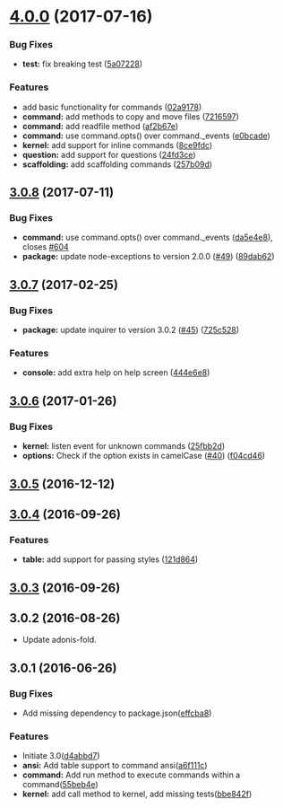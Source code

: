 <a name="4.0.0"></a>
# [4.0.0](https://github.com/adonisjs/ace/compare/v3.0.8...v4.0.0) (2017-07-16)


### Bug Fixes

* **test:** fix breaking test ([5a07228](https://github.com/adonisjs/ace/commit/5a07228))


### Features

* add basic functionality for commands ([02a9178](https://github.com/adonisjs/ace/commit/02a9178))
* **command:** add methods to copy and move files ([7216597](https://github.com/adonisjs/ace/commit/7216597))
* **command:** add readfile method ([af2b67e](https://github.com/adonisjs/ace/commit/af2b67e))
* **command:** use command.opts() over command._events ([e0bcade](https://github.com/adonisjs/ace/commit/e0bcade))
* **kernel:** add support for inline commands ([8ce9fdc](https://github.com/adonisjs/ace/commit/8ce9fdc))
* **question:** add support for questions ([24fd3ce](https://github.com/adonisjs/ace/commit/24fd3ce))
* **scaffolding:** add scaffolding commands ([257b09d](https://github.com/adonisjs/ace/commit/257b09d))



<a name="3.0.8"></a>
## [3.0.8](https://github.com/adonisjs/ace/compare/v3.0.7...v3.0.8) (2017-07-11)


### Bug Fixes

* **command:** use command.opts() over command._events ([da5e4e8](https://github.com/adonisjs/ace/commit/da5e4e8)), closes [#604](https://github.com/adonisjs/ace/issues/604)
* **package:** update node-exceptions to version 2.0.0 ([#49](https://github.com/adonisjs/ace/issues/49)) ([89dab62](https://github.com/adonisjs/ace/commit/89dab62))



<a name="3.0.7"></a>
## [3.0.7](https://github.com/adonisjs/ace/compare/v3.0.6...v3.0.7) (2017-02-25)


### Bug Fixes

* **package:** update inquirer to version 3.0.2 ([#45](https://github.com/adonisjs/ace/issues/45)) ([725c528](https://github.com/adonisjs/ace/commit/725c528))


### Features

* **console:** add extra help on help screen ([444e6e8](https://github.com/adonisjs/ace/commit/444e6e8))



<a name="3.0.6"></a>
## [3.0.6](https://github.com/adonisjs/ace/compare/v3.0.5...v3.0.6) (2017-01-26)


### Bug Fixes

* **kernel:** listen event for unknown commands ([25fbb2d](https://github.com/adonisjs/ace/commit/25fbb2d))
* **options:** Check if the option exists in camelCase ([#40](https://github.com/adonisjs/ace/issues/40)) ([f04cd46](https://github.com/adonisjs/ace/commit/f04cd46))



<a name="3.0.5"></a>
## [3.0.5](https://github.com/adonisjs/ace/compare/v3.0.4...v3.0.5) (2016-12-12)



<a name="3.0.4"></a>
## [3.0.4](https://github.com/adonisjs/ace/compare/v3.0.3...v3.0.4) (2016-09-26)


### Features

* **table:** add support for passing styles ([121d864](https://github.com/adonisjs/ace/commit/121d864))



<a name="3.0.3"></a>
## [3.0.3](https://github.com/adonisjs/ace/compare/v3.0.2...v3.0.3) (2016-09-26)



<a name="3.0.2"></a>
## 3.0.2 (2016-08-26)

* Update adonis-fold.

<a name="3.0.1"></a>
## 3.0.1 (2016-06-26)


### Bug Fixes

* Add missing dependency to package.json([effcba8](https://github.com/adonisjs/ace/commit/effcba8))


### Features

* Initiate 3.0([d4abbd7](https://github.com/adonisjs/ace/commit/d4abbd7))
* **ansi:** Add table support to command ansi([a6f111c](https://github.com/adonisjs/ace/commit/a6f111c))
* **command:** Add run method to execute commands within a command([55beb4e](https://github.com/adonisjs/ace/commit/55beb4e))
* **kernel:** add call method to kernel, add missing tests([bbe842f](https://github.com/adonisjs/ace/commit/bbe842f))



